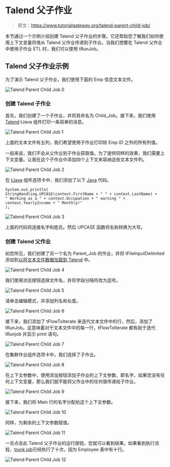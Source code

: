 # Talend 父子作业

> 原文：<https://www.tutorialgateway.org/talend-parent-child-job/>

本节通过一个示例介绍创建 Talend 父子作业的步骤。它还帮助您了解我们如何使用上下文变量将值从 Talend 父作业传递到子作业。当我们想要在 Talend 父作业中使用子作业 ETL 时，我们可以使用 tRunJob。

## Talend 父子作业示例

为了演示 Talend 父子作业，我们使用下面的 Emp 信息文本文件。

![Talend Parent Child Job 0](img/65f556eb5b26ad01357ce605f0dcf49a.png)

### 创建 Talend 子作业

首先，我们创建了一个子作业，并将其命名为 Child_Job。接下来，我们使用 [Talend](https://www.tutorialgateway.org/talend-tutorial/) tJava 组件打印一条简单的消息。

![Talend Parent Child Job 1](img/4aecc6e03f09d8fc94f64497aad2eba4.png)

上面的文本文件有五列，我们希望使用子作业打印除 Emp ID 之外的所有列值。

一般来说，我们不会从父作业到子作业获取值。为了提供同样的效果，我们需要上下文变量。让我在这个子作业中添加四个上下文来容纳这些文本文件列。

![Talend Parent Child Job 2](img/76f5e4c12f24af3efc5ffd1085b47bbc.png)

在 [tJava](https://www.tutorialgateway.org/talend-tjava/) 组件选项卡中，我们添加了以下 [Java](https://www.tutorialgateway.org/java-tutorial/) 代码。

```
System.out.println(
StringHandling.UPCASE(context.FirstName + " " + context.LastName) +
" Working as a " + context.Occupation + " earning " + context.YearlyIncome + " Monthly!"
);
```

![Talend Parent Child Job 3](img/567779d1242e88ad28f72068544aea1c.png)

上面的代码将连接名字和姓氏。然后 UPCASE 函数将名称转换为大写。

### 创建 Talend 父作业

如您所见，我们创建了另一个名为 Parent_Job 的作业，并将 tFileInputDelimited 添加到[以将文本文件数据加载到 Talend](https://www.tutorialgateway.org/talend-load-data-from-text-file-into-database/) 中。

![Talend Parent Child Job 4](img/da0afeed777f8021e651fbb12c2a2c16.png)

我们使用浏览按钮选择文件名，并将字段分隔符改为逗号。

![Talend Parent Child Job 5](img/d3f96f53aac301dc71c6eabad1d9c8fc.png)

请单击编辑模式，并添加列名和长度。

![Talend Parent Child Job 6](img/df602d5cd23b366cdd376e8e38124ec1.png)

接下来，我们添加了 tFlowToIterate 来迭代文本文件中的行，然后，添加了 tRunJob。这意味着对于文本文件中的每一行，tFlowToIterate 都有助于迭代 tRunjob 并显示 print 语句。

![Talend Parent Child Job 7](img/26be93eca01e46d0428617e4cee4830d.png)

在集群作业组件选项卡中，我们选择了子作业。

![Talend Parent Child Job 8](img/99468d6fd21fc2f2311f6efb7329b0cc.png)

在上下文参数中，使用添加按钮添加子作业的上下文参数，即名字。如果您没有任何上下文变量，那么我们就不能将父作业中的任何值传递给子作业。

![Talend Parent Child Job 9](img/e6019b7556a236b2c08fec63d2eba0f5.png)

接下来，我们将 Main 行的名字分配给这个上下文参数。

![Talend Parent Child Job 10](img/b823ac10ff4b47b826e3640ae711a466.png)

同样，为剩余的上下文参数赋值。

![Talend Parent Child Job 11](img/df1fdbe795b3f903925c3651a72d2947.png)

一旦点击此 Talend 父子作业的运行按钮，您就可以看到结果。如果看到执行流程，[trunk job](https://www.tutorialgateway.org/talend-trunjob/)已经执行了十次，因为 Employee 表中有十行。

![Talend Parent Child Job 12](img/232b5e7d68ba747d50b58c58a4ab17e6.png)